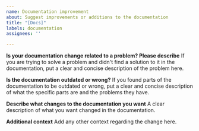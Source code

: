 ```yaml
---
name: Documentation improvement
about: Suggest improvements or additions to the documentation
title: "[Docs]"
labels: documentation
assignees: ''

---
```


**Is your documentation change related to a problem? Please describe**
If you are trying to solve a problem and didn't find a solution to it in the documentation, put a clear and concise description of the problem here.

**Is the documentation outdated or wrong?**
If you found parts of the documentation to be outdated or wrong, put a clear and concise description of what the specific parts are and the problems they have.

**Describe what changes to the documentation you want**
A clear description of what you want changed in the documentation.

**Additional context**
Add any other context regarding the change here.
